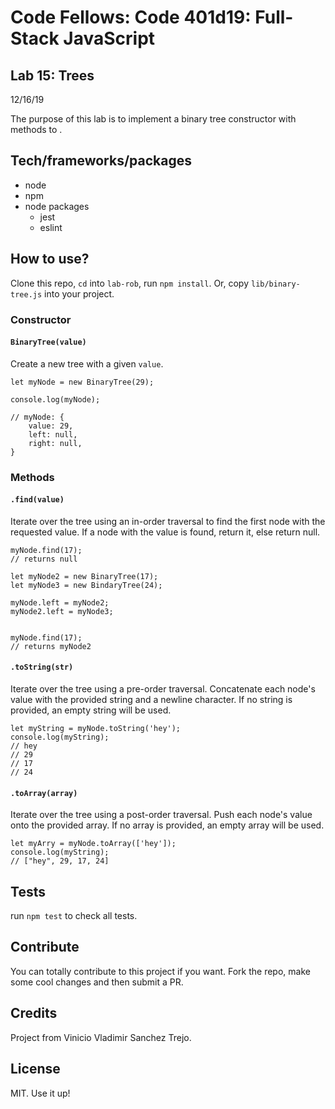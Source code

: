 # Code Fellows: Code 401d19: Full-Stack JavaScript

## Lab 15: Trees

12/16/19

The purpose of this lab is to implement a binary tree constructor with methods to .

## Tech/frameworks/packages

- node 
- npm
- node packages
  - jest
  - eslint 

## How to use?
Clone this repo, `cd` into `lab-rob`, run `npm install`. Or, copy `lib/binary-tree.js` into your project.

### Constructor

#### `BinaryTree(value)`

Create a new tree with a given `value`.

```
let myNode = new BinaryTree(29);

console.log(myNode);

// myNode: {
    value: 29,
    left: null,
    right: null,
}
```

### Methods

#### `.find(value)`

Iterate over the tree using an in-order traversal to find the first node with the requested value. If a node with the value is found, return it, else return null.

```
myNode.find(17);
// returns null

let myNode2 = new BinaryTree(17);
let myNode3 = new BindaryTree(24);

myNode.left = myNode2;
myNode2.left = myNode3;


myNode.find(17);
// returns myNode2
```

#### `.toString(str)`

Iterate over the tree using a pre-order traversal. Concatenate each node's value with the provided string and a newline character. If no string is provided, an empty string will be used.

```
let myString = myNode.toString('hey');
console.log(myString);
// hey
// 29
// 17
// 24
```

#### `.toArray(array)`

Iterate over the tree using a post-order traversal. Push each node's value onto the provided array. If no array is provided, an empty array will be used.

```
let myArry = myNode.toArray(['hey']);
console.log(myString);
// ["hey", 29, 17, 24]
```



## Tests

run `npm test` to check all tests.


## Contribute

You can totally contribute to this project if you want. Fork the repo, make some cool changes and then submit a PR.

## Credits

Project from Vinicio Vladimir Sanchez Trejo.

## License

MIT. Use it up!